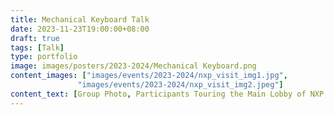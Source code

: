 ```yaml
---
title: Mechanical Keyboard Talk
date: 2023-11-23T19:00:00+08:00
draft: true
tags: [Talk]
type: portfolio
image: images/posters/2023-2024/Mechanical Keyboard.png
content_images: ["images/events/2023-2024/nxp_visit_img1.jpg",
               "images/events/2023-2024/nxp_visit_img2.jpeg"]
content_text: [Group Photo, Participants Touring the Main Lobby of NXP Semiconductors ]
---
```

